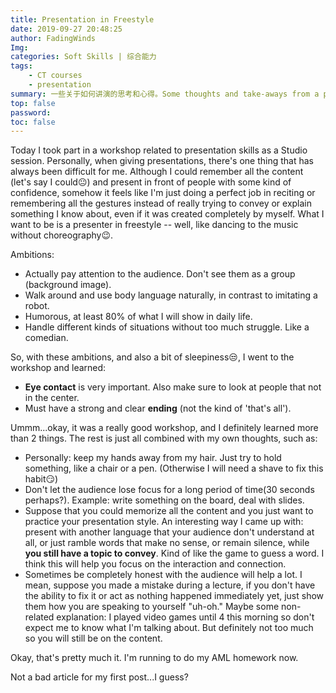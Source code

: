 ```yaml
---
title: Presentation in Freestyle
date: 2019-09-27 20:48:25
author: FadingWinds
Img:
categories: Soft Skills | 综合能力
tags:
	- CT courses
	- presentation
summary: 一些关于如何讲演的思考和心得。Some thoughts and take-aways from a presentation workshop. 
top: false
password:
toc: false
---
```

  Today I took part in a workshop related to presentation skills as a Studio session. Personally, when giving presentations, there's one thing that has always been difficult for me. Although I could remember all the content (let's say I could:neutral_face:) and present in front of people with some kind of confidence, somehow it feels like I'm just doing a perfect job in reciting or remembering all the gestures instead of really trying to convey or explain something I know about, even if it was created completely by myself. What I want to be is a presenter in freestyle -- well, like dancing to the music without choreography:wink:.
  
  Ambitions:
  - Actually pay attention to the audience. Don't see them as a group (background image).
  - Walk around and use body language naturally, in contrast to imitating a robot. 
  - Humorous, at least 80% of what I will show in daily life.
  - Handle different kinds of situations without too much struggle. Like a comedian.
  
  So, with these ambitions, and also a bit of sleepiness:unamused:, I went to the workshop and learned:
  - **Eye contact** is very important. Also make sure to look at people that not in the center.
  - Must have a strong and clear **ending** (not the kind of 'that's all').
  
  Ummm...okay, it was a really good workshop, and I definitely learned more than 2 things. The rest is just all combined with my own thoughts, such as:
  - Personally: keep my hands away from my hair. Just try to hold something, like a chair or a pen. (Otherwise I will need a shave to fix this habit:smirk:)
  - Don't let the audience lose focus for a long period of time(30 seconds perhaps?). Example: write something on the board, deal with slides.
  - Suppose that you could memorize all the content and you just want to practice your presentation style. An interesting way I came up with: present with another language that your audience don't understand at all, or just ramble words that make no sense, or remain silence, while **you still have a topic to convey**. Kind of like the game to guess a word. I think this will help you focus on the interaction and connection.
  - Sometimes be completely honest with the audience will help a lot. I mean, suppose you made a mistake during a lecture, if you don't have the ability to fix it or act as nothing happened immediately yet, just show them how you are speaking to yourself "uh-oh." Maybe some non-related explanation: I played video games until 4 this morning so don't expect me to know what I'm talking about. But definitely not too much so you will still be on the content.
  
  Okay, that's pretty much it. I'm running to do my AML homework now.

  Not a bad article for my first post...I guess?